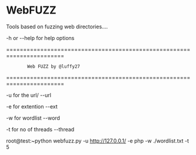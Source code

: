 # WebFUZZ

Tools based on fuzzing web directories....


-h or --help for help options

=======================================================================


			Web FUZZ by @luffy27

=======================================================================

-u for the url/ --url

-e for extention --ext

-w for wordlist --word

-t for no of threads --thread

root@test:~python webfuzz.py  -u http://127.0.0.1/  -e php  -w ./wordlist.txt  -t 5

